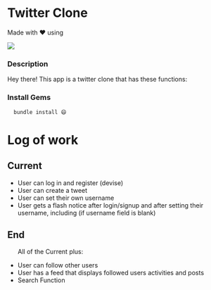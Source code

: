 # Twitter Clone
Made with ❤️ using 

  <a href="https://skillicons.dev">
    <img src="https://skillicons.dev/icons?i=html,css,ruby,rails" />
  </a>

### Description
Hey there! This app is a twitter clone that has these functions:

### Install Gems

```
  bundle install 😄
```

# Log of work

## Current
<ul>
  <li>User can log in and register (devise)</li>
  <li>User can create a tweet</li>
  <li>User can set their own username</li>
  <li>User gets a flash notice after login/signup and after setting their username, including (if username field is blank)</li>
</ul>


## End 
<ul>
<p>All of the Current plus:</p>
  <li>User can follow other users</li>
  <li>User has a feed that displays followed users activities and posts</li>
  <li>Search Function</li>
</ul>
